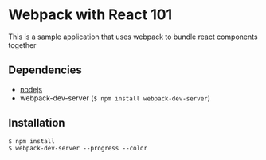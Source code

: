 # Webpack with React 101
This is a sample application that uses webpack to bundle react components together

## Dependencies

* [nodejs](https://nodejs.org/en/)
* webpack-dev-server (`$ npm install webpack-dev-server`)

## Installation
``` 
$ npm install
$ webpack-dev-server --progress --color
```